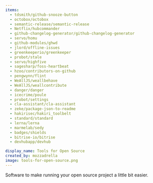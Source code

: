 ```yaml
---
items:
  - tdsmith/github-snooze-button
  - octobox/octobox
  - semantic-release/semantic-release
  - Netflix/hubcommander
  - github-changelog-generator/github-changelog-generator
  - servo/homu
  - github-modules/ghwd
  - jlord/offline-issues
  - greenkeeperio/greenkeeper
  - probot/stale
  - servo/highfive
  - sagesharp/foss-heartbeat
  - hzoo/contributors-on-github
  - pengwynn/flint
  - WeAllJS/weallbehave
  - WeAllJS/weallcontribute
  - danger/danger
  - icecrime/poule
  - probot/settings
  - cla-assistant/cla-assistant
  - zeke/package-json-to-readme
  - hakirisec/hakiri_toolbelt
  - standard/standard
  - lerna/lerna
  - marmelab/sedy
  - badges/shields
  - bitrise-io/bitrise
  - devhubapp/devhub

display_name: Tools for Open Source
created_by: mozzadrella
image: tools-for-open-source.png
---
```


Software to make running your open source project a little bit easier.
